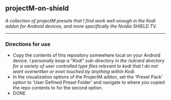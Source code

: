 ## projectM-on-shield

*A collection of projectM presets that I find work well enough in the Kodi addon for Android devices, and more specifically the Nvidia SHIELD TV.*

---

### Directions for use
- Copy the contents of this repository somewhere local on your Android device. *I personally keep a "Kodi" sub-directory in the /sdcard directory for a variety of user controlled type files relevant to kodi that I do not want overwritten or even touched by anything within Kodi.*
- In the visualization options of the ProjectM addon, set the 'Preset Pack' option to 'User Defined Preset Folder' and navigate to where you copied the repo contents to for the second option.
- DONE
